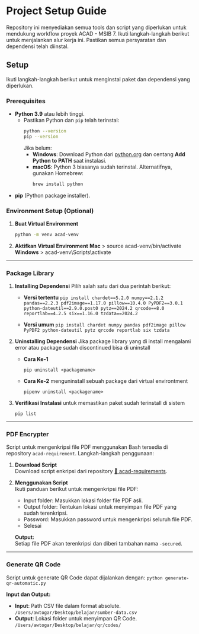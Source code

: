 # Project Setup Guide  
Repository ini menyediakan semua tools dan script yang diperlukan untuk mendukung workflow proyek ACAD - MSIB 7.
Ikuti langkah-langkah berikut untuk menjalankan alur kerja ini. Pastikan semua persyaratan dan dependensi telah diinstal.   

## Setup  

Ikuti langkah-langkah berikut untuk menginstal paket dan dependensi yang diperlukan.  

### Prerequisites  

- **Python 3.9** atau lebih tinggi. 
  -  Pastikan Python dan `pip` telah terinstal:  
        ```bash
        python --version
        pip --version
        ```  
        Jika belum:  
     - **Windows**: Download Python dari [python.org](https://www.python.org/) dan centang **Add Python to PATH** saat instalasi.  
     - **macOS**: Python 3 biasanya sudah terinstal. Alternatifnya, gunakan Homebrew:  
       ```bash
       brew install python
       ``` 
- **pip** (Python package installer).  


### Environment Setup (Optional)

1. **Buat Virtual Environment**  
   ```bash
   python -m venv acad-venv
   ```
2. **Aktifkan Virtual Environment**
    **Mac**
        > source acad-venv/bin/activate
    **Windows**
        > acad-venv\Scripts\activate
---

### Package Library

1. **Installing Dependensi**
    Pilih salah satu dari dua perintah berikut:
    - **Versi tertentu**
            ```pip install chardet==5.2.0 numpy==2.1.2 pandas==2.2.3 pdf2image==1.17.0 pillow==10.4.0 PyPDF2==3.0.1 python-dateutil==2.9.0.post0 pytz==2024.2 qrcode==8.0 reportlab==4.2.5 six==1.16.0 tzdata==2024.2
             ```
             
    - **Versi umum**
            ```pip install chardet numpy pandas pdf2image pillow PyPDF2 python-dateutil pytz qrcode reportlab six tzdata
             ```
2. **Uninstalling Dependensi**
   Jika package library yang di install mengalami error atau package sudah discontinued bisa di uninstall
   - **Cara Ke-1**
        ```
        pip uninstall <packagename>
        ```
    - **Cara Ke-2**
      menguninstall sebuah package dari virtual environtment
        ```
        pipenv uninstall <packagename>
        ```

3. **Verifikasi Instalasi**
untuk memastikan paket sudah terinstall di sistem
    ```
    pip list
    ```
---
### PDF Encrypter  

Script untuk mengenkripsi file PDF menggunakan Bash tersedia di repository `acad-requirement`. Langkah-langkah penggunaan:  

1. **Download Script**  
   Download script enkripsi dari repository [🔗 acad-requirements](https://github.com/awtogar/ACAD-requirements).  

2. **Menggunakan Script**  
   Ikuti panduan berikut untuk mengenkripsi file PDF:  
   - Input folder: Masukkan lokasi folder file PDF asli.  
   - Output folder: Tentukan lokasi untuk menyimpan file PDF yang sudah terenkripsi.  
   - Password: Masukkan password untuk mengenkripsi seluruh file PDF.  
   - Selesai

    **Output:**  
    Setiap file PDF akan terenkripsi dan diberi tambahan nama `-secured`.  

---
### Generate QR Code 
Script untuk generate QR Code dapat dijalankan dengan: 
    ```
    python generate-qr-automatic.py
    ```

**Input dan Output:**  
-   **Input**: Path CSV file dalam format absolute.  
            ```
            /Users/awtogar/Desktop/belajar/sumber-data.csv  
            ```
-   **Output**: Lokasi folder untuk menyimpan QR Code.  
        ```
        /Users/awtogar/Desktop/belajar/qr/codes/  
        ```
          
<!-- 1. **Related Repository**  
    Kunjungi repository utama untuk penjelasan proyek lebih lengkap:  
    [🔗 ACAD Main Repository](https://github.com/awtogar/acad) -->
